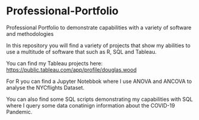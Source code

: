 # Professional-Portfolio
Professional Portfolio to demonstrate capabilities with a variety of software and methodologies

In this repository you will find a variety of projects that show my abilities to use a multitude of software that such as R, SQL and Tableau. 

You can find my Tableau projects here: https://public.tableau.com/app/profile/douglas.wood

For R you can find a Jupyter Notebbok where I use ANOVA and ANCOVA to analyse the NYCflights Dataset.

You can also find some SQL scripts demonstrating my capabilities with SQL where I query some data conatinign information about the COVID-19 Pandemic.
